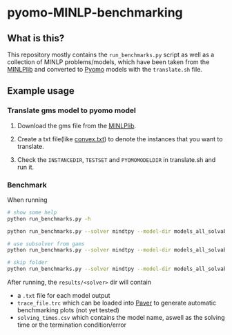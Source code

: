 # pyomo-MINLP-benchmarking

## What is this?
This repository mostly contains the `run_benchmarks.py` script as well as
a collection of MINLP problems/models, which have been taken from the
[MINLPlib](http://www.minlplib.org/) and converted to [Pyomo](https://github.com/Pyomo/pyomo) models with the
`translate.sh` file.

## Example usage

### Translate gms model to pyomo model

1. Download the gms file from the [MINLPlib](http://www.minlplib.org/).

2. Create a txt file(like [convex.txt](./convex.txt)) to denote the instances that you want to translate.

3. Check the `INSTANCEDIR`, `TESTSET` and `PYOMOMODELDIR` in translate.sh and run it.

### Benchmark

When running

```sh
# show some help
python run_benchmarks.py -h  

python run_benchmarks.py --solver mindtpy --model-dir models_all_solvable2 --timelimit 900 --mip-solver cplex --nlp-solver ipopt --iteration-limit 2000 --strategy OA --method-name direct_cplex_8threads --threads 8 --stalling-limit 2000 --result-folder LOA

# use subsolver from gams
python run_benchmarks.py --solver mindtpy --model-dir models_all_solvable2 --timelimit 900 --mip-solver cplex --nlp-solver gams --nlp-solver-args '{"solver":"ipopth"}' --iteration-limit 2000 --strategy OA --method-name direct_cplex_8threads --threads 8 --stalling-limit 2000 --result-folder LOA

# skip folder
python run_benchmarks.py --solver mindtpy --model-dir models_all_solvable2 --timelimit 900 --mip-solver cplex --nlp-solver gams --nlp-solver-args '{"solver":"ipopth"}' --iteration-limit 2000 --strategy OA --method-name no_regularization_direct_cplex_8threads --threads 8 --stalling-limit 2000 --result-folder LOA --skip-folder LOA/mindtpy-OA-2021_02_14_12_03_32 --no-skip-failed

```
After running, the `results/<solver>` dir will contain
- a `.txt` file for each model output
- `trace_file.trc` which can be loaded into [Paver](https://github.com/coin-or/Paver) to generate automatic benchmarking plots (not yet tested)
- `solving_times.csv` which contains the model name, aswell as the solving time or the termination condition/error
